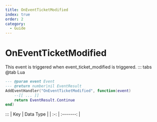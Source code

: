 ```yaml
---
title: OnEventTicketModified
index: true
order: 2
category:
  - Guide
---
```


# OnEventTicketModified
This event is triggered when event_ticket_modified is triggered.
::: tabs
@tab Lua
```lua
--- @param event Event
--- @return number|nil EventResult
AddEventHandler("OnEventTicketModified", function(event)
    --[[ ... ]]
    return EventResult.Continue
end)
```

:::
| Key | Data Type |
| :-: | :-------: |
